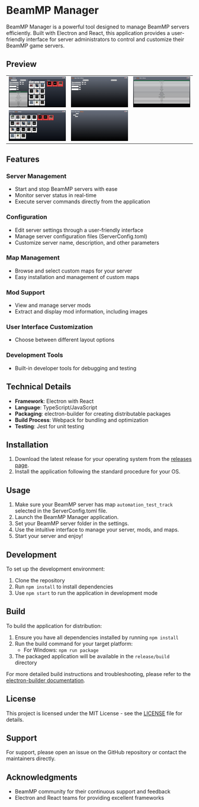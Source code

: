 # BeamMP Manager

BeamMP Manager is a powerful tool designed to manage BeamMP servers efficiently. Built with Electron and React, this application provides a user-friendly interface for server administrators to control and customize their BeamMP game servers.

## Preview

<div align="center">
  <table>
    <tr>
      <td><img src="./assets/promo/Home(alt).png" alt="Home(alt)" width="200"/></td>
      <td><img src="./assets/promo/Home.png" alt="Home" width="200"/></td>
      <td><img src="./assets/promo/maps.png" alt="Maps" width="200"/></td>
    </tr>
    <tr>
      <td><img src="./assets/promo/mods.png" alt="Mods" width="200"/></td>
      <td><img src="./assets/promo/settings.png" alt="Settings" width="200"/></td>
      <td></td>
    </tr>
  </table>
</div>

## Features

### Server Management

- Start and stop BeamMP servers with ease
- Monitor server status in real-time
- Execute server commands directly from the application

### Configuration

- Edit server settings through a user-friendly interface
- Manage server configuration files (ServerConfig.toml)
- Customize server name, description, and other parameters

### Map Management

- Browse and select custom maps for your server
- Easy installation and management of custom maps

### Mod Support

- View and manage server mods
- Extract and display mod information, including images

### User Interface Customization

- Choose between different layout options

### Development Tools

- Built-in developer tools for debugging and testing

## Technical Details

- **Framework**: Electron with React
- **Language**: TypeScript/JavaScript
- **Packaging**: electron-builder for creating distributable packages
- **Build Process**: Webpack for bundling and optimization
- **Testing**: Jest for unit testing

## Installation

1. Download the latest release for your operating system from the [releases page](https://github.com/TheBiggestTrees/beammp-manager/releases).
2. Install the application following the standard procedure for your OS.

## Usage

1. Make sure your BeamMP server has map `automation_test_track` selected in the ServerConfig.toml file.
2. Launch the BeamMP Manager application.
3. Set your BeamMP server folder in the settings.
4. Use the intuitive interface to manage your server, mods, and maps.
5. Start your server and enjoy!

## Development

To set up the development environment:

1. Clone the repository
2. Run `npm install` to install dependencies
3. Use `npm start` to run the application in development mode

## Build

To build the application for distribution:

1. Ensure you have all dependencies installed by running `npm install`
2. Run the build command for your target platform:
   - For Windows: `npm run package`
3. The packaged application will be available in the `release/build` directory

For more detailed build instructions and troubleshooting, please refer to the [electron-builder documentation](https://www.electron.build/).

## License

This project is licensed under the MIT License - see the [LICENSE](LICENSE) file for details.

## Support

For support, please open an issue on the GitHub repository or contact the maintainers directly.

## Acknowledgments

- BeamMP community for their continuous support and feedback
- Electron and React teams for providing excellent frameworks
